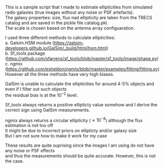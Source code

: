 This is a sample script that I made to estimate ellipticities from simulated radio galaxies (true images without any noise or PSF artefacts). <br/>
The galaxy properties: size, flux nad ellipticity are taken from the TRECS catalog and are saved in the pickle file catalog.pkl. <br/>
The scale is chosen based on the antenna array configuaration. <br/> 


I used three different methods to calculate ellipticities: <br />
a. Galsim.HSM module (https://galsim-developers.github.io/GalSim/_build/html/hsm.html) <br />
b. Sf_tools package (https://github.com/sfarrens/sf_tools/blob/master/sf_tools/image/shape.py) <br />
c. ngmix (https://github.com/esheldon/ngmix/blob/master/examples/fitting/fitting.py) <br />
However all the three methods have very high biases. <br />


GalSim is unable to calculate the ellipticities for around 4-5% objects and even if I filter out such objects <br />
the residual bias is at the $10^{-2}$ level. <br />

Sf_tools always returns a positive ellipticty value somehow and I derive the correct sign using GalSim measurements. <br />

ngmix always returns a circular ellipticity ($\approx10^{-8}$) although the flux estimation is not too off <br />
It might be due to incorrect priors on ellipticty and/or galaxy size <br />
But I am not sure how to make it work for my case <br />


These results are quite suprising since the images I am using do not have any noise or PSF effects <br />
and thus the measurements should be quite accurate. However, this is not the case.


